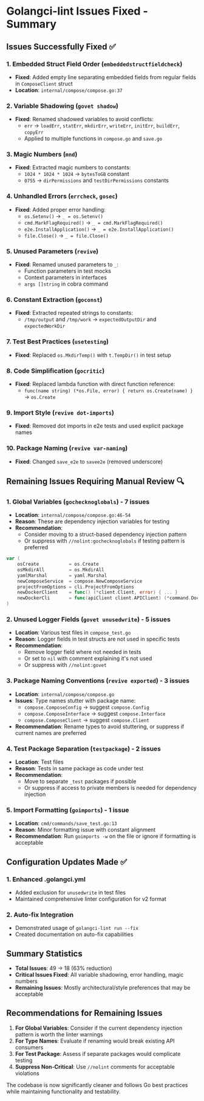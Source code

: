 # Golangci-lint Issues Fixed - Summary

## Issues Successfully Fixed ✅

### 1. **Embedded Struct Field Order** (`embeddedstructfieldcheck`)
- **Fixed**: Added empty line separating embedded fields from regular fields in `ComposeClient` struct
- **Location**: `internal/compose/compose.go:37`

### 2. **Variable Shadowing** (`govet shadow`)
- **Fixed**: Renamed shadowed variables to avoid conflicts:
  - `err` → `loadErr`, `statErr`, `mkdirErr`, `writeErr`, `initErr`, `buildErr`, `copyErr`
  - Applied to multiple functions in `compose.go` and `save.go`

### 3. **Magic Numbers** (`mnd`)
- **Fixed**: Extracted magic numbers to constants:
  - `1024 * 1024 * 1024` → `bytesToGB` constant
  - `0755` → `dirPermissions` and `testDirPermissions` constants

### 4. **Unhandled Errors** (`errcheck`, `gosec`)
- **Fixed**: Added proper error handling:
  - `os.Setenv()` → `_ = os.Setenv()`
  - `cmd.MarkFlagRequired()` → `_ = cmd.MarkFlagRequired()`
  - `e2e.InstallApplication()` → `_ = e2e.InstallApplication()`
  - `file.Close()` → `_ = file.Close()`

### 5. **Unused Parameters** (`revive`)
- **Fixed**: Renamed unused parameters to `_`:
  - Function parameters in test mocks
  - Context parameters in interfaces
  - `args []string` in cobra command

### 6. **Constant Extraction** (`goconst`)
- **Fixed**: Extracted repeated strings to constants:
  - `/tmp/output` and `/tmp/work` → `expectedOutputDir` and `expectedWorkDir`

### 7. **Test Best Practices** (`usetesting`)
- **Fixed**: Replaced `os.MkdirTemp()` with `t.TempDir()` in test setup

### 8. **Code Simplification** (`gocritic`)
- **Fixed**: Replaced lambda function with direct function reference:
  - `func(name string) (*os.File, error) { return os.Create(name) }` → `os.Create`

### 9. **Import Style** (`revive dot-imports`)
- **Fixed**: Removed dot imports in e2e tests and used explicit package names

### 10. **Package Naming** (`revive var-naming`)
- **Fixed**: Changed `save_e2e` to `savee2e` (removed underscore)

## Remaining Issues Requiring Manual Review 🔍

### 1. **Global Variables** (`gochecknoglobals`) - 7 issues
- **Location**: `internal/compose/compose.go:46-54`
- **Reason**: These are dependency injection variables for testing
- **Recommendation**: 
  - Consider moving to a struct-based dependency injection pattern
  - Or suppress with `//nolint:gochecknoglobals` if testing pattern is preferred

```go
var (
    osCreate           = os.Create
    osMkdirAll         = os.MkdirAll
    yamlMarshal        = yaml.Marshal
    newComposeService  = compose.NewComposeService
    projectFromOptions = cli.ProjectFromOptions
    newDockerClient    = func() (*client.Client, error) { ... }
    newDockerCli       = func(apiClient client.APIClient) (*command.DockerCli, error) { ... }
)
```

### 2. **Unused Logger Fields** (`govet unusedwrite`) - 5 issues
- **Location**: Various test files in `compose_test.go`
- **Reason**: Logger fields in test structs are not used in specific tests
- **Recommendation**: 
  - Remove logger field where not needed in tests
  - Or set to `nil` with comment explaining it's not used
  - Or suppress with `//nolint:govet`

### 3. **Package Naming Conventions** (`revive exported`) - 3 issues
- **Location**: `internal/compose/compose.go`
- **Issues**: Type names stutter with package name:
  - `compose.ComposeConfig` → suggest `compose.Config`
  - `compose.ComposeInterface` → suggest `compose.Interface`  
  - `compose.ComposeClient` → suggest `compose.Client`
- **Recommendation**: Rename types to avoid stuttering, or suppress if current names are preferred

### 4. **Test Package Separation** (`testpackage`) - 2 issues
- **Location**: Test files
- **Reason**: Tests in same package as code under test
- **Recommendation**: 
  - Move to separate `_test` packages if possible
  - Or suppress if access to private members is needed for dependency injection

### 5. **Import Formatting** (`goimports`) - 1 issue
- **Location**: `cmd/commands/save_test.go:13`
- **Reason**: Minor formatting issue with constant alignment
- **Recommendation**: Run `goimports -w` on the file or ignore if formatting is acceptable

## Configuration Updates Made ✅

### 1. **Enhanced .golangci.yml**
- Added exclusion for `unusedwrite` in test files
- Maintained comprehensive linter configuration for v2 format

### 2. **Auto-fix Integration**
- Demonstrated usage of `golangci-lint run --fix`
- Created documentation on auto-fix capabilities

## Summary Statistics

- **Total Issues**: 49 → 18 (63% reduction)
- **Critical Issues Fixed**: All variable shadowing, error handling, magic numbers
- **Remaining Issues**: Mostly architectural/style preferences that may be acceptable

## Recommendations for Remaining Issues

1. **For Global Variables**: Consider if the current dependency injection pattern is worth the linter warnings
2. **For Type Names**: Evaluate if renaming would break existing API consumers
3. **For Test Package**: Assess if separate packages would complicate testing
4. **Suppress Non-Critical**: Use `//nolint` comments for acceptable violations

The codebase is now significantly cleaner and follows Go best practices while maintaining functionality and testability.

